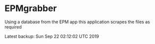 # EPMgrabber
Using a database from the EPM app this application scrapes the files as required


Latest backup: Sun Sep 22 02:12:02 UTC 2019
